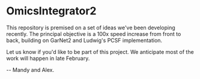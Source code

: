 # OmicsIntegrator2

This repository is premised on a set of ideas we've been developing recently. The principal objective is a 100x speed increase from front to back, building on GarNet2 and Ludwig's PCSF implementation.

Let us know if you'd like to be part of this project. We anticipate most of the work will happen in late February.

-- Mandy and Alex.


